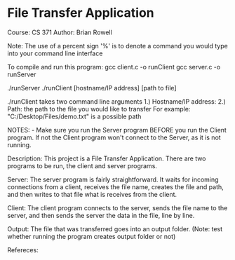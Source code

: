# File Transfer Application

Course: CS 371
Author: Brian Rowell

Note: The use of a percent sign '%' is to denote a command you would type into your command line interface

To compile and run this program:
  gcc client.c -o runClient
  gcc server.c -o runServer
  
  ./runServer
  ./runClient [hostname/IP address] [path to file]

  ./runClient takes two command line arguments
  1.) Hostname/IP address: 
  2.) Path: the path to the file you would like to transfer
  For example: "C:/Desktop/Files/demo.txt" is a possible path
  
  NOTES: 
        - Make sure you run the Server program BEFORE you run the Client program. If not the Client program
          won't connect to the Server, as it is not running.

Description:
  This project is a File Transfer Application. There are two programs to be run, the client and server programs.
  
  Server:
    The server program is fairly straightforward. It waits for incoming connections from a client, receives the file name,
    creates the file and path, and then writes to that file what is receives from the client. 
  
  Client:
    The client program connects to the server, sends the file name to the server, and then sends the server the data in 
    the file, line by line.
    
  Output:
    The file that was transferred goes into an output folder. (Note: test whether running the program creates output folder or not)
    
Refereces:

